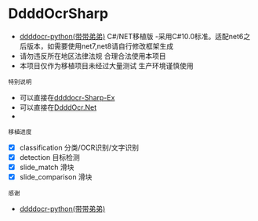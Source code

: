 # DdddOcrSharp
- [ddddocr-python(带带弟弟)](https://github.com/sml2h3/ddddocr) C#/NET移植版
-采用C#10.0标准。适配net6之后版本，如需要使用net7,net8请自行修改框架生成
- 请勿违反所在地区法律法规 合理合法使用本项目
- 本项目仅作为移植项目未经过大量测试 生产环境谨慎使用

`特别说明`
- 可以直接在[ddddocr-Sharp-Ex](https://github.com/MadLongTom/ddddocr-Sharp-Ex)
- 可以直接在[DdddOcr.Net](https://github.com/itbencn/DdddOcr.Net)
-

`移植进度`
- [x] classification 分类/OCR识别/文字识别
- [x] detection 目标检测
- [x] slide_match 滑块
- [x] slide_comparison 滑块

`感谢`
- [ddddocr-python(带带弟弟)](https://github.com/sml2h3/ddddocr)